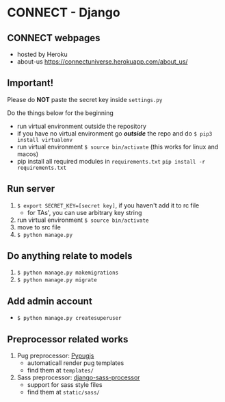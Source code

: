 # CONNECT - Django

## CONNECT webpages
- hosted by Heroku
- about-us https://connectuniverse.herokuapp.com/about_us/

## Important!
Please do **NOT** paste the secret key inside `settings.py`

Do the things below for the beginning

- run virtual environment outside the repository
- if you have no virtual environment go ***outside*** the repo and do `$ pip3 install virtualenv`
- run virtual environment `$ source bin/activate` (this works for linux and macos)
- pip install all required modules in `requirements.txt` `pip install -r requirements.txt`

## Run server
1. `$ export SECRET_KEY=[secret key]`, if you haven't add it to rc file
    - for TAs', you can use arbitrary key string
1. run virtual environment `$ source bin/activate`
2. move to src file
3. `$ python manage.py`

## Do anything relate to models
1. `$ python manage.py makemigrations`
2. `$ python manage.py migrate`

## Add admin account
- `$ python manage.py createsuperuser`

## Preprocessor related works
1. Pug preprocessor:  [Pypugjs](https://github.com/CamelotVG/pypugjs)
    - automaticall render pug templates
    - find them at `templates/`
2. Sass preprocessor: [django-sass-processor](https://github.com/jrief/django-sass-processor)
    - support for sass style files
    - find them at `static/sass/`